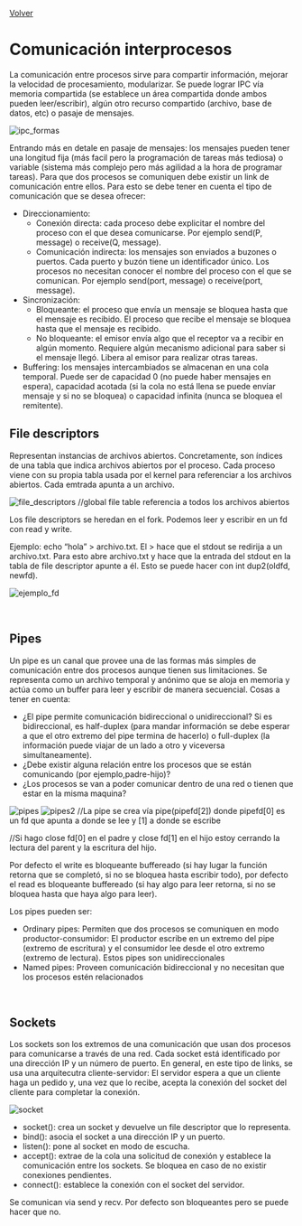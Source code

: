 [Volver](/README.md)

<h1>Comunicación interprocesos</h1>
La comunicación entre procesos sirve para compartir información, mejorar la velocidad de procesamiento, modularizar.
Se puede lograr IPC vía memoria compartida (se establece un área compartida donde ambos pueden leer/escribir), algún otro recurso compartido (archivo, base de datos, etc) o pasaje de mensajes.

![ipc_formas](/Resumenes/public/ipc_formas.png)

Entrando más en detale en pasaje de mensajes: los mensajes pueden tener una longitud fija (más facil pero la programación de tareas más tediosa) o variable (sistema más complejo pero más agilidad a la hora de programar tareas). 
Para que dos procesos se comuniquen debe existir un link de comunicación entre ellos. Para esto se debe tener en cuenta el tipo de comunicación que se desea ofrecer: 
* Direccionamiento: 
    * Conexión directa: cada proceso debe explicitar el nombre del proceso con el que desea comunicarse. Por ejemplo send(P, message) o receive(Q, message).
    * Comunicación indirecta: los mensajes son enviados a buzones o puertos. Cada puerto y buzón tiene un identificador único. Los procesos no necesitan conocer el nombre del proceso con el que se comunican. Por ejemplo send(port, message) o receive(port, message).
* Sincronización: 
    * Bloqueante: el proceso que envía un mensaje se bloquea hasta que el mensaje es recibido. El proceso que recibe el mensaje se bloquea hasta que el mensaje es recibido.
    * No bloqueante: el emisor envía algo que el receptor va a recibir en algún momento. Requiere algún mecanismo adicional para saber si el mensaje llegó. Libera al emisor para realizar otras tareas.
* Buffering: los mensajes intercambiados se almacenan en una cola temporal. Puede ser de capacidad 0 (no puede haber mensajes en espera), capacidad acotada (si la cola no está llena se puede envíar mensaje y si no se bloquea) o capacidad infinita (nunca se bloquea el remitente).



<h2>File descriptors</h2>
Representan instancias de archivos abiertos. Concretamente, son índices de una tabla que indica archivos abiertos por el proceso. Cada proceso viene con su propia tabla usada por el kernel para referenciar a los archivos abiertos. Cada emtrada apunta a un archivo.

![file_descriptors](/Resumenes/public/file_descriptors.png)
//global file table referencia a todos los archivos abiertos

Los file descriptors se heredan en el fork. Podemos leer y escribir en un fd con read y write. 

Ejemplo: echo “hola” > archivo.txt. El > hace que el stdout se redirija a un archivo.txt. Para esto abre archivo.txt y hace que la entrada del stdout en la tabla de file descriptor apunte a él. Esto se puede hacer con int dup2(oldfd, newfd).

![ejemplo_fd](/Resumenes/public/ejemplo_fd.png)

<br>

<h2>Pipes</h2>
Un pipe es un canal que provee una de las formas más simples de comunicación entre dos procesos aunque tienen sus limitaciones. Se representa como un archivo temporal y anónimo que se aloja en memoria y actúa como un buffer para leer y escribir de manera secuencial. Cosas a tener en cuenta: 

* ¿El pipe permite comunicación bidireccional o unidireccional?
Si es bidireccional, es half-duplex (para mandar información se debe esperar a que el otro extremo del pipe termina de hacerlo) o full-duplex (la información puede viajar de un lado a otro y viceversa simultaneamente).
* ¿Debe existir alguna relación entre los procesos que se están comunicando (por ejemplo,padre-hijo)?
* ¿Los procesos se van a poder comunicar dentro de una red o tienen que estar en la misma maquina?


![pipes](/Resumenes/public/pipes.png)
![pipes2](/Resumenes/public/pipes2.png)	
//La pipe se crea vía pipe(pipefd[2]) donde pipefd[0] es un fd que apunta a donde se lee y [1] a donde se escribe

//Si hago close fd[0] en el padre y close fd[1] en el hijo estoy cerrando la lectura del parent y la escritura del hijo.

Por defecto el write es bloqueante buffereado (si hay lugar la función retorna que se completó, si no se bloquea hasta escribir todo), por defecto el read es bloqueante buffereado (si hay algo para leer retorna, si no se bloquea hasta que haya algo para leer).


Los pipes pueden ser:
* Ordinary pipes: Permiten que dos procesos se comuniquen en modo productor-consumidor: El productor escribe en un extremo del pipe (extremo de escritura) y el consumidor lee desde el otro
extremo (extremo de lectura). Estos pipes son unidireccionales
* Named pipes: Proveen comunicación bidireccional y no necesitan que los procesos estén relacionados
<br>
<h2>Sockets</h2>
Los sockets son los extremos de una comunicación que usan dos procesos para comunicarse a través de una red. Cada socket está identificado por una dirección IP y un número de puerto. En general, en este tipo de links, se usa una arquitecutra cliente-servidor: El servidor espera
a que un cliente haga un pedido y, una vez que lo recibe, acepta la conexión del socket del cliente
para completar la conexión.

![socket](/Resumenes/public/socket.png)
* socket(): crea un socket y devuelve un file descriptor que lo representa.
* bind(): asocia el socket a una dirección IP y un puerto.
* listen(): pone al socket en modo de escucha.
* accept(): extrae de la cola una solicitud de conexión y establece la comunicación entre los sockets. Se bloquea en caso de no existir conexiones pendientes.
* connect(): establece la conexión con el socket del servidor.

Se comunican via send y recv. Por defecto son bloqueantes pero se puede hacer que no.